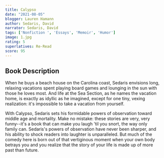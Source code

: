 ```yaml
---
title: Calypso
date: "2021-08-05"
blogger: Lauren Hamann
author: Sedaris, David
narrator: Sedaris, David
tags: ['Nonfiction ', 'Essays', 'Memoir', 'Humor']
image: 1.jpg
rating: 5
superlatives: Re-Read
score: 95
---
```


## Book Description

When he buys a beach house on the Carolina coast, Sedaris envisions long, relaxing vacations spent playing board games and lounging in the sun with those he loves most. And life at the Sea Section, as he names the vacation home, is exactly as idyllic as he imagined, except for one tiny, vexing realization: it's impossible to take a vacation from yourself.

With Calypso, Sedaris sets his formidable powers of observation toward middle age and mortality. Make no mistake: these stories are very, very funny--it's a book that can make you laugh 'til you snort, the way only family can. Sedaris's powers of observation have never been sharper, and his ability to shock readers into laughter is unparalleled. But much of the comedy here is born out of that vertiginous moment when your own body betrays you and you realize that the story of your life is made up of more past than future.
